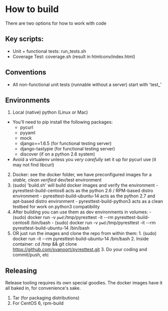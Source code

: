 # How to build

There are two options for how to work with code

## Key scripts:
- Unit + functional tests: run_tests.sh
- Coverage Test: coverage.sh (result in htmlconv/index.html)

## Conventions
- All non-functional unit tests (runnable without a server) start with 'test_'

## Environments
1. Local (native) python (Linux or Mac)
  - You'll need to pip install the following packages:
    + pycurl
    + pyyaml
    + mock
    + django==1.6.5 (for functional testing server)
    + django-tastypie (for functional testing server)
    + discover (if on a python 2.6 system)
  - Avoid a virtualenv unless you *very carefully* set it up for pycurl use (it may not find libcurl)

2. Docker: see the docker folder, we have preconfigured images for a *stable, clean verified* dev/test environment 
  1. (sudo) 'build.sh' will build docker images and verify the environment
    - pyresttest-build-centos6 acts as the python 2.6 / RPM-based distro environment
    - pyresttest-build-ubuntu-14 acts as the python 2.7 and apt-based distro environment
    - pyresttest-build-python3 acts as a clean testbed for work on python3 compatibility
  2. After building you can use them as dev environments in volumes:
    - (sudo) docker run -v `pwd`:/tmp/pyresttest -it --rm pyresttest-build-centos6 /bin/bash
    - (sudo) docker run -v `pwd`:/tmp/pyresttest -it --rm pyresttest-build-ubuntu-14 /bin/bash
  3. OR just run the images and clone the repo from within them:
    1. (sudo) docker run -it --rm pyresttest-build-ubuntu-14 /bin/bash
    2. Inside container: cd /tmp && git clone https://github.com/svanoort/pyresttest.git
    3. Do your coding and commit/push, etc

## Releasing
Release tooling requires its own special goodies.  The docker images have it all baked in, for convenience's sake.

1. Tar (for packaging distributions)
2. For CentOS 6, rpm-build